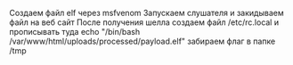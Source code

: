 
Создаем файл elf через msfvenom
Запускаем слушателя и закидываем файл на веб сайт
После получения шелла создаем файл /etc/rc.local и прописывать туда echo "/bin/bash /var/www/html/uploads/processed/payload.elf"
забираем флаг в папке /tmp 